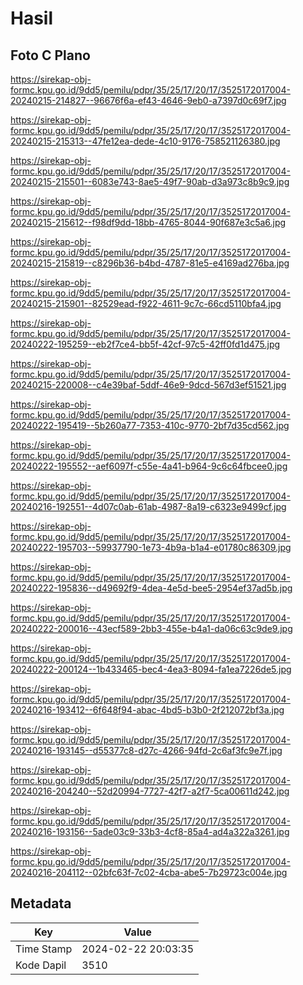 # Hasil

## Foto C Plano

https://sirekap-obj-formc.kpu.go.id/9dd5/pemilu/pdpr/35/25/17/20/17/3525172017004-20240215-214827--96676f6a-ef43-4646-9eb0-a7397d0c69f7.jpg

https://sirekap-obj-formc.kpu.go.id/9dd5/pemilu/pdpr/35/25/17/20/17/3525172017004-20240215-215313--47fe12ea-dede-4c10-9176-758521126380.jpg

https://sirekap-obj-formc.kpu.go.id/9dd5/pemilu/pdpr/35/25/17/20/17/3525172017004-20240215-215501--6083e743-8ae5-49f7-90ab-d3a973c8b9c9.jpg

https://sirekap-obj-formc.kpu.go.id/9dd5/pemilu/pdpr/35/25/17/20/17/3525172017004-20240215-215612--f98df9dd-18bb-4765-8044-90f687e3c5a6.jpg

https://sirekap-obj-formc.kpu.go.id/9dd5/pemilu/pdpr/35/25/17/20/17/3525172017004-20240215-215819--c8296b36-b4bd-4787-81e5-e4169ad276ba.jpg

https://sirekap-obj-formc.kpu.go.id/9dd5/pemilu/pdpr/35/25/17/20/17/3525172017004-20240215-215901--82529ead-f922-4611-9c7c-66cd5110bfa4.jpg

https://sirekap-obj-formc.kpu.go.id/9dd5/pemilu/pdpr/35/25/17/20/17/3525172017004-20240222-195259--eb2f7ce4-bb5f-42cf-97c5-42ff0fd1d475.jpg

https://sirekap-obj-formc.kpu.go.id/9dd5/pemilu/pdpr/35/25/17/20/17/3525172017004-20240215-220008--c4e39baf-5ddf-46e9-9dcd-567d3ef51521.jpg

https://sirekap-obj-formc.kpu.go.id/9dd5/pemilu/pdpr/35/25/17/20/17/3525172017004-20240222-195419--5b260a77-7353-410c-9770-2bf7d35cd562.jpg

https://sirekap-obj-formc.kpu.go.id/9dd5/pemilu/pdpr/35/25/17/20/17/3525172017004-20240222-195552--aef6097f-c55e-4a41-b964-9c6c64fbcee0.jpg

https://sirekap-obj-formc.kpu.go.id/9dd5/pemilu/pdpr/35/25/17/20/17/3525172017004-20240216-192551--4d07c0ab-61ab-4987-8a19-c6323e9499cf.jpg

https://sirekap-obj-formc.kpu.go.id/9dd5/pemilu/pdpr/35/25/17/20/17/3525172017004-20240222-195703--59937790-1e73-4b9a-b1a4-e01780c86309.jpg

https://sirekap-obj-formc.kpu.go.id/9dd5/pemilu/pdpr/35/25/17/20/17/3525172017004-20240222-195836--d49692f9-4dea-4e5d-bee5-2954ef37ad5b.jpg

https://sirekap-obj-formc.kpu.go.id/9dd5/pemilu/pdpr/35/25/17/20/17/3525172017004-20240222-200016--43ecf589-2bb3-455e-b4a1-da06c63c9de9.jpg

https://sirekap-obj-formc.kpu.go.id/9dd5/pemilu/pdpr/35/25/17/20/17/3525172017004-20240222-200124--1b433465-bec4-4ea3-8094-fa1ea7226de5.jpg

https://sirekap-obj-formc.kpu.go.id/9dd5/pemilu/pdpr/35/25/17/20/17/3525172017004-20240216-193412--6f648f94-abac-4bd5-b3b0-2f212072bf3a.jpg

https://sirekap-obj-formc.kpu.go.id/9dd5/pemilu/pdpr/35/25/17/20/17/3525172017004-20240216-193145--d55377c8-d27c-4266-94fd-2c6af3fc9e7f.jpg

https://sirekap-obj-formc.kpu.go.id/9dd5/pemilu/pdpr/35/25/17/20/17/3525172017004-20240216-204240--52d20994-7727-42f7-a2f7-5ca00611d242.jpg

https://sirekap-obj-formc.kpu.go.id/9dd5/pemilu/pdpr/35/25/17/20/17/3525172017004-20240216-193156--5ade03c9-33b3-4cf8-85a4-ad4a322a3261.jpg

https://sirekap-obj-formc.kpu.go.id/9dd5/pemilu/pdpr/35/25/17/20/17/3525172017004-20240216-204112--02bfc63f-7c02-4cba-abe5-7b29723c004e.jpg


## Metadata

| Key        | Value               |
| ---------- | ------------------- |
| Time Stamp | 2024-02-22 20:03:35 |
| Kode Dapil | 3510                |



